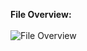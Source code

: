 <b>File Overview:</b><br><br>
<img src="http://i67.tinypic.com/21d3pdv.jpg" border="0" alt="File Overview"></a>
